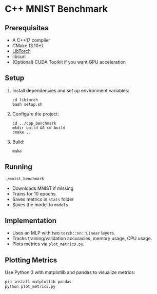 # C++ MNIST Benchmark

## Prerequisites
- A C++17 compiler
- CMake (3.10+)
- [LibTorch](https://pytorch.org/)
- libcurl
- (Optional) CUDA Toolkit if you want GPU acceleration

## Setup
1. Install dependencies and set up environment variables:
   ```
   cd libtorch
   bash setup.sh
   ```
2. Configure the project:
   ```
   cd ../cpp_benchmark
   mkdir build && cd build
   cmake ..
   ```
3. Build:
   ```
   make
   ```

## Running
```
./mnist_benchmark
```
- Downloads MNIST if missing
- Trains for 10 epochs
- Saves metrics in `stats` folder
- Saves the model to `models`

## Implementation
- Uses an MLP with two `torch::nn::Linear` layers.
- Tracks training/validation accuracies, memory usage, CPU usage.
- Plots metrics via `plot_metrics.py`.

## Plotting Metrics
Use Python 3 with matplotlib and pandas to visualize metrics:
```bash
pip install matplotlib pandas
python plot_metrics.py
```
